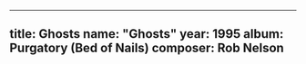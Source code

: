 
---
title: Ghosts
name: "Ghosts"
year:  1995
album: Purgatory (Bed of Nails)
composer: Rob Nelson
---
